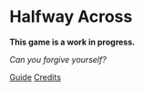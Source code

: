 # Halfway Across
**This game is a work in progress.**

*Can you forgive yourself?*

[Guide](docs/guide.md)
[Credits](docs/credits.md)